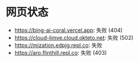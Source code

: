 # 网页状态
- https://bing-ai-coral.vercel.app: 失败 (404)
- https://cloud-limve.cloud.okteto.net: 失败 (502)
- https://mization.edpjg.repl.co: 失败
- https://aro.flinthill.repl.co: 失败 (403)
